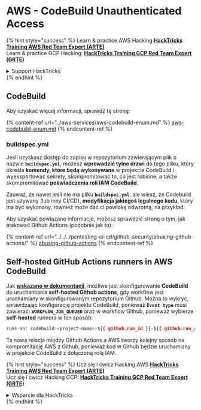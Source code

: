 # AWS - CodeBuild Unauthenticated Access

{% hint style="success" %}
Learn & practice AWS Hacking:<img src="../../../.gitbook/assets/image (1) (1) (1) (1).png" alt="" data-size="line">[**HackTricks Training AWS Red Team Expert (ARTE)**](https://training.hacktricks.xyz/courses/arte)<img src="../../../.gitbook/assets/image (1) (1) (1) (1).png" alt="" data-size="line">\
Learn & practice GCP Hacking: <img src="../../../.gitbook/assets/image (2) (1).png" alt="" data-size="line">[**HackTricks Training GCP Red Team Expert (GRTE)**<img src="../../../.gitbook/assets/image (2) (1).png" alt="" data-size="line">](https://training.hacktricks.xyz/courses/grte)

<details>

<summary>Support HackTricks</summary>

* Check the [**subscription plans**](https://github.com/sponsors/carlospolop)!
* **Join the** 💬 [**Discord group**](https://discord.gg/hRep4RUj7f) or the [**telegram group**](https://t.me/peass) or **follow** us on **Twitter** 🐦 [**@hacktricks\_live**](https://twitter.com/hacktricks_live)**.**
* **Share hacking tricks by submitting PRs to the** [**HackTricks**](https://github.com/carlospolop/hacktricks) and [**HackTricks Cloud**](https://github.com/carlospolop/hacktricks-cloud) github repos.

</details>
{% endhint %}

## CodeBuild

Aby uzyskać więcej informacji, sprawdź tę stronę:

{% content-ref url="../aws-services/aws-codebuild-enum.md" %}
[aws-codebuild-enum.md](../aws-services/aws-codebuild-enum.md)
{% endcontent-ref %}

### buildspec.yml

Jeśli uzyskasz dostęp do zapisu w repozytorium zawierającym plik o nazwie **`buildspec.yml`**, możesz **wprowadzić tylne drzwi** do tego pliku, który określa **komendy, które będą wykonywane** w projekcie CodeBuild i wyeksportować sekrety, skompromitować to, co jest robione, a także skompromitować **poświadczenia roli IAM CodeBuild**.

Zauważ, że nawet jeśli nie ma pliku **`buildspec.yml`**, ale wiesz, że Codebuild jest używany (lub inny CI/CD), **modyfikacja jakiegoś legalnego kodu**, który ma być wykonany, również może dać ci powłokę odwrotną, na przykład.

Aby uzyskać powiązane informacje, możesz sprawdzić stronę o tym, jak atakować Github Actions (podobnie jak to):

{% content-ref url="../../../pentesting-ci-cd/github-security/abusing-github-actions/" %}
[abusing-github-actions](../../../pentesting-ci-cd/github-security/abusing-github-actions/)
{% endcontent-ref %}

## Self-hosted GitHub Actions runners in AWS CodeBuild <a href="#action-runner" id="action-runner"></a>

Jak [**wskazano w dokumentacji**](https://docs.aws.amazon.com/codebuild/latest/userguide/action-runner.html), możliwe jest skonfigurowanie **CodeBuild** do uruchamiania **self-hosted Github actions**, gdy workflow jest uruchamiany w skonfigurowanym repozytorium Github. Można to wykryć, sprawdzając konfigurację projektu CodeBuild, ponieważ **`Event type`** musi zawierać: **`WORKFLOW_JOB_QUEUED`** oraz w workflow Github, ponieważ wybierze **self-hosted** runnera w ten sposób:
```bash
runs-on: codebuild-<project-name>-${{ github.run_id }}-${{ github.run_attempt }}
```
Ta nowa relacja między Github Actions a AWS tworzy kolejny sposób na kompromitację AWS z Github, ponieważ kod w Github będzie uruchamiany w projekcie CodeBuild z dołączoną rolą IAM.

{% hint style="success" %}
Ucz się i ćwicz Hacking AWS:<img src="../../../.gitbook/assets/image (1) (1) (1) (1).png" alt="" data-size="line">[**HackTricks Training AWS Red Team Expert (ARTE)**](https://training.hacktricks.xyz/courses/arte)<img src="../../../.gitbook/assets/image (1) (1) (1) (1).png" alt="" data-size="line">\
Ucz się i ćwicz Hacking GCP: <img src="../../../.gitbook/assets/image (2) (1).png" alt="" data-size="line">[**HackTricks Training GCP Red Team Expert (GRTE)**<img src="../../../.gitbook/assets/image (2) (1).png" alt="" data-size="line">](https://training.hacktricks.xyz/courses/grte)

<details>

<summary>Wsparcie dla HackTricks</summary>

* Sprawdź [**plany subskrypcyjne**](https://github.com/sponsors/carlospolop)!
* **Dołącz do** 💬 [**grupy Discord**](https://discord.gg/hRep4RUj7f) lub [**grupy telegramowej**](https://t.me/peass) lub **śledź** nas na **Twitterze** 🐦 [**@hacktricks\_live**](https://twitter.com/hacktricks_live)**.**
* **Dziel się trikami hackingowymi, przesyłając PR-y do** [**HackTricks**](https://github.com/carlospolop/hacktricks) i [**HackTricks Cloud**](https://github.com/carlospolop/hacktricks-cloud) repozytoriów github.

</details>
{% endhint %}
